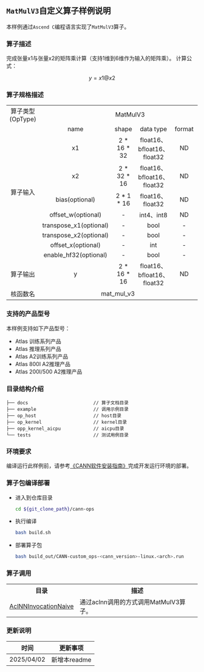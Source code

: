 ## `MatMulV3`自定义算子样例说明 
本样例通过`Ascend C`编程语言实现了`MatMulV3`算子。

### 算子描述
完成张量x1与张量x2的矩阵乘计算（支持1维到6维作为输入的矩阵乘）。
 计算公式：

  $$
  y=x1 @ x2
  $$

### 算子规格描述

<table>
<tr><td rowspan="1" align="center">算子类型(OpType)</td><td colspan="5" align="center">MatMulV3</td></tr>
</tr>
<tr><td rowspan="9" align="center">算子输入</td><td align="center">name</td><td align="center">shape</td><td align="center">data type</td><td align="center">format</td><td align="center">type</td></tr>
<tr><td align="center">x1</td><td align="center">2 * 16 * 32</td><td align="center">float16、bfloat16、float32</td><td align="center">ND</td><td align="center">tensor</td></tr>
<tr><td align="center">x2</td><td align="center">2 * 32 * 16</td><td align="center">float16、bfloat16、float32</td><td align="center">ND</td><td align="center">tensor</td></tr>
<tr><td align="center">bias(optional)</td><td align="center">2 * 1 * 16</td><td align="center">float16、float32</td><td align="center">ND</td><td align="center">tensor</td></tr>
<tr><td align="center">offset_w(optional)</td><td align="center">-</td><td align="center">int4、int8</td><td align="center">ND</td><td align="center">tensor</td></tr>
<tr><td align="center">transpose_x1(optional)</td><td align="center">-</td><td align="center">bool</td><td align="center">-</td><td align="center">attr</td></tr>
<tr><td align="center">transpose_x2(optional)</td><td align="center">-</td><td align="center">bool</td><td align="center">-</td><td align="center">attr</td></tr>
<tr><td align="center">offset_x(optional)</td><td align="center">-</td><td align="center">int</td><td align="center">-</td><td align="center">attr</td></tr>
<tr><td align="center">enable_hf32(optional)</td><td align="center">-</td><td align="center">bool</td><td align="center">-</td><td align="center">attr</td></tr>
</tr>
</tr>
<tr><td rowspan="1" align="center">算子输出</td><td align="center">y</td><td align="center">2 * 16 * 16</td><td align="center">float16、bfloat16、float32</td><td align="center">ND</td><td align="center">tensor</td></tr>
</tr>
<tr><td rowspan="1" align="center">核函数名</td><td colspan="4" align="center">mat_mul_v3</td><td align="center"></td></tr>
</table>

### 支持的产品型号
本样例支持如下产品型号：
- Atlas 训练系列产品
- Atlas 推理系列产品
- Atlas A2训练系列产品
- Atlas 800I A2推理产品
- Atlas 200I/500 A2推理产品

### 目录结构介绍
```
├── docs                        // 算子文档目录
├── example                     // 调用示例目录
├── op_host                     // host目录
├── op_kernel                   // kernel目录
├── opp_kernel_aicpu            // aicpu目录
└── tests                       // 测试用例目录
```

### 环境要求
编译运行此样例前，请参考[《CANN软件安装指南》](https://hiascend.com/document/redirect/CannCommunityInstSoftware)完成开发运行环境的部署。

### 算子包编译部署
  - 进入到仓库目录

    ```bash
    cd ${git_clone_path}/cann-ops
    ```

  - 执行编译

    ```bash
    bash build.sh
    ```

  - 部署算子包

    ```bash
    bash build_out/CANN-custom_ops-<cann_version>-linux.<arch>.run
    ```
### 算子调用
<table>
    <th>目录</th><th>描述</th>
    <tr>
        <td><a href="./examples/AclNNInvocationNaive"> AclNNInvocationNaive</td><td>通过aclnn调用的方式调用MatMulV3算子。</td>
    </tr>
</table>

### 更新说明
| 时间 | 更新事项 |
|----|------|
| 2025/04/02 | 新增本readme |

